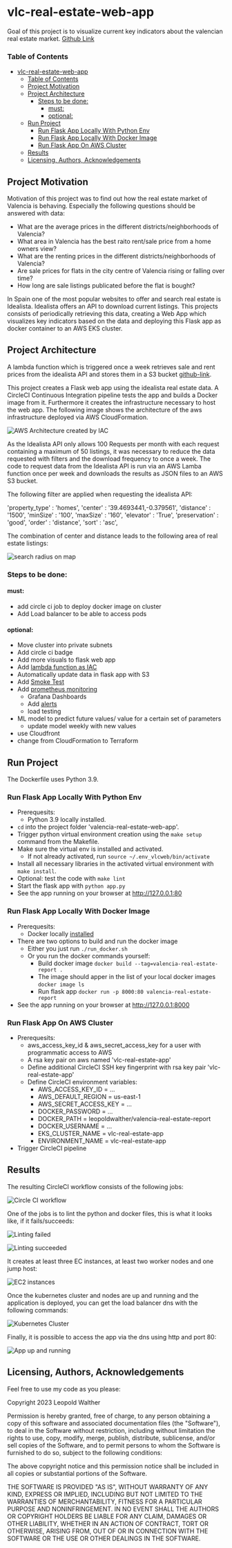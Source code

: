 # vlc-real-estate-web-app

Goal of this project is to visualize current key indicators about the valencian real estate market. [Github Link](https://github.com/LeopoldWalther/valencia-real-estate-web-app)



### Table of Contents
- [vlc-real-estate-web-app](#vlc-real-estate-web-app)
    - [Table of Contents](#table-of-contents)
  - [Project Motivation](#project-motivation)
  - [Project Architecture](#project-architecture)
    - [Steps to be done:](#steps-to-be-done)
      - [must:](#must)
      - [optional:](#optional)
  - [Run Project ](#run-project-)
    - [Run Flask App Locally With Python Env](#run-flask-app-locally-with-python-env)
    - [Run Flask App Locally With Docker Image](#run-flask-app-locally-with-docker-image)
    - [Run Flask App On AWS Cluster](#run-flask-app-on-aws-cluster)
  - [Results](#results)
  - [Licensing, Authors, Acknowledgements](#licensing-authors-acknowledgements)

## Project Motivation<a name="motivation"></a>

Motivation of this project was to find out how the real estate market of Valencia is behaving. Especially the following questions should be answered with data:

- What are the average prices in the different districts/neighborhoods of Valencia?
- What area in Valencia has the best raito rent/sale price from a home owners view?
- What are the renting prices in the different districts/neighborhoods of Valencia?
- Are sale prices for flats in the city centre of Valencia rising or falling over time?
- How long are sale listings publicated before the flat is bought?
  
In Spain one of the most popular websites to offer and search real estate is Idealista. Idealista offers an API to download current listings. This projects consists of periodically retrieving this data, creating a Web App which visualizes key indicators based on the data and deploying this Flask app as docker container to an AWS EKS cluster.

## Project Architecture<a name="architecture"></a>

A lambda function which is triggered once a week retrieves sale and rent prices from the idealista API and stores them in a S3 bucket [github-link](https://github.com/LeopoldWalther/valencia-real-estate-price-analysis).

This project creates a Flask web app using the idealista real estate data. A CircleCI Continuous Integration pipeline tests the app and builds a Docker image from it. Furthermore it creates the infrastructure necessary to host the web app.
The following image shows the architecture of the aws infrastructure deployed via AWS CloudFormation.

![AWS Architecture created by IAC](./img/vlc-real-estate-web-app.svg)

As the Idealista API only allows 100 Requests per month with each request containing a maximum of 50 listings, it was necessary to reduce the data requested with filters and the download frequency to once a week.
The code to request data from the Idealista API is run via an AWS Lamba function once per week and downloads the results as JSON files to an AWS S3 bucket.

The following filter are applied when requesting the idealista API:

'property_type' : 'homes',
'center' : '39.4693441,-0.379561',
'distance' : '1500',
'minSize' : '100',
'maxSize' : '160',
'elevator' : 'True',
'preservation' : 'good',
'order' : 'distance',
'sort' : 'asc',

The combination of center and distance leads to the following area of real estate listings:

![search radius on map](./img/SearchRadius.png)



### Steps to be done:

#### must:
* add circle ci job to deploy docker image on cluster
* Add Load balancer to be able to access pods

#### optional:
* Move cluster into private subnets
* Add circle ci badge
* Add more visuals to flask web app
* Add [lambda function as IAC](https://learn.udacity.com/nanodegrees/nd9991/parts/cd0650/lessons/ls11589/concepts/9d600341-9343-4c00-ab95-bcea69059812)
* Automatically update data in flask app with S3
* Add [Smoke Test](https://learn.udacity.com/nanodegrees/nd9991/parts/cd0649/lessons/fde8c9b6-6f0e-4943-961c-91ae0ba432b5/concepts/c818a36c-1110-4c1a-93c7-b84c8daf1f88)
* Add [prometheus monitoring](https://learn.udacity.com/nanodegrees/nd9991/parts/cd0649/lessons/8055dc75-2edb-44e6-8f74-76fb86d17a9b/concepts/379682d3-2621-4f1e-be3a-c3c7023b684f) 
  * Grafana Dashboards
  * Add [alerts](https://learn.udacity.com/nanodegrees/nd9991/parts/cd0650/lessons/ls11592/concepts/458c67b2-19ca-4978-b62e-2d0cd070d6b1)
  * load testing
* ML model to predict future values/ value for a certain set of parameters
  * update model weekly with new values
* use Cloudfront
* change from CloudFormation to Terraform

## Run Project <a name="installation"></a>

The Dockerfile uses Python 3.9. 

### Run Flask App Locally With Python Env
* Prerequesits:
  * Python 3.9 locally installed.
* `cd` into the project folder 'valencia-real-estate-web-app'.
* Trigger python virtual environment creation using the `make setup` command from the Makefile.
* Make sure the virtual env is installed and activated.
  * If not already activated, run `source ~/.env_vlcweb/bin/activate`
* Install all necessary libraries in the activated virtual environment with `make install`.
* Optional: test the code with `make lint`
* Start the flask app with `python app.py`
* See the app running on your browser at http://127.0.0.1:80

### Run Flask App Locally With Docker Image
* Prerequesits:
  * Docker locally [installed](https://learn.udacity.com/nanodegrees/nd9991/parts/cd0650/lessons/ls11590/concepts/508d0c2d-ac5e-4efc-b42c-07d0dda7eaaf)
* There are two options to build and run the docker image
  * Either you just run `./run_docker.sh`
  * Or you run the docker commands yourself:
    * Build docker image `docker build --tag=valencia-real-estate-report .`
    * The image should apper in the list of your local docker images `docker image ls`
    * Run flask app `docker run -p 8000:80 valencia-real-estate-report`
* See the app running on your browser at http://127.0.0.1:8000

### Run Flask App On AWS Cluster
* Prerequesits:
  * aws_access_key_id & aws_secret_access_key for a user with programmatic access to AWS
  * A rsa key pair on aws named 'vlc-real-estate-app'
  * Define additional CircleCI SSH key fingerprint with rsa key pair 'vlc-real-estate-app'
  * Define CircleCI environment variables:
    * AWS_ACCESS_KEY_ID = ...
    * AWS_DEFAULT_REGION = us-east-1
    * AWS_SECRET_ACCESS_KEY = ...
    * DOCKER_PASSWORD = ...
    * DOCKER_PATH = leopoldwalther/valencia-real-estate-report
    * DOCKER_USERNAME = ...
    * EKS_CLUSTER_NAME = vlc-real-estate-app
    * ENVIRONMENT_NAME = vlc-real-estate-app
* Trigger CircleCI pipeline


## Results<a name="results"></a>

The resulting CircleCI workflow consists of the following jobs:

![Circle CI workflow](./img/circleci-pipeline.png)

One of the jobs is to lint the python and docker files, this is what it looks like, if it fails/succeeds:

![Linting failed](./img/lint-fail.png)

![Linting succeeded](./img/lint-success.png)

It creates at least three EC instances, at least two worker nodes and one jump host:

![EC2 instances](./img/EC2Instances.png)

Once the kubernetes cluster and nodes are up and running and the application is deployed, you can get the load balancer dns with the following commands:

![Kubernetes Cluster](./img/kubectl-services.png)

Finally, it is possible to access the app via the dns using http and port 80:

![App up and running](./img/aws-eks-hosted-web-app.png)







## Licensing, Authors, Acknowledgements<a name="licensing"></a>

Feel free to use my code as you please:

Copyright 2023 Leopold Walther

Permission is hereby granted, free of charge, to any person obtaining a copy of this software and associated documentation files (the "Software"), to deal in the Software without restriction, including without limitation the rights to use, copy, modify, merge, publish, distribute, sublicense, and/or sell copies of the Software, and to permit persons to whom the Software is furnished to do so, subject to the following conditions:

The above copyright notice and this permission notice shall be included in all copies or substantial portions of the Software.

THE SOFTWARE IS PROVIDED "AS IS", WITHOUT WARRANTY OF ANY KIND, EXPRESS OR IMPLIED, INCLUDING BUT NOT LIMITED TO THE WARRANTIES OF MERCHANTABILITY, FITNESS FOR A PARTICULAR PURPOSE AND NONINFRINGEMENT. IN NO EVENT SHALL THE AUTHORS OR COPYRIGHT HOLDERS BE LIABLE FOR ANY CLAIM, DAMAGES OR OTHER LIABILITY, WHETHER IN AN ACTION OF CONTRACT, TORT OR OTHERWISE, ARISING FROM, OUT OF OR IN CONNECTION WITH THE SOFTWARE OR THE USE OR OTHER DEALINGS IN THE SOFTWARE.

